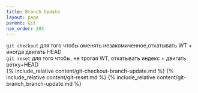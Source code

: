 ```yaml
---
title: Branch Update
layout: page
parent: Git
nav_order: 203
---
```

`git checkout` для того чтобы оменять незакомиченное,откатывать WT + иногда двигать HEAD  
`git reset` для того чтобы, не трогая WT, откатывать индекс + двигать ветку+HEAD  
{% include_relative content/git-checkout-branch-update.md %}
{% include_relative content/git-reset.md %}
{% include_relative content/git-branch_branch-update.md %}